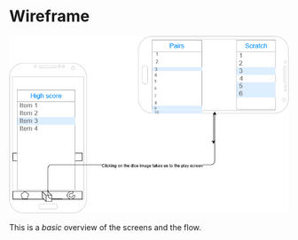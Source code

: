 # Wireframe

[![Wireframe](img/wireframe(2).png)](pdf/wireframe.pdf)

This is a *basic* overview of the screens and the flow.